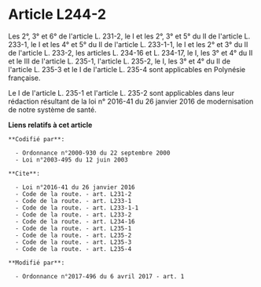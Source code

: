 # Article L244-2

Les 2°, 3° et 6° de l'article L. 231-2, le I et les 2°, 3° et 5° du II de l'article L. 233-1, le I et les 4° et 5° du II de
l'article L. 233-1-1, le I et les 2° et 3° du II de l'article L. 233-2, les articles L. 234-16 et L. 234-17, le I, les 3° et
4° du II et le III de l'article L. 235-1, 
l'article L. 235-2, le I, les 3° et 4° du II de l'article L. 235-3 et le I de l'article L. 235-4 sont applicables en
Polynésie française. 

Le I de l'article L. 235-1 et l'article L. 235-2 sont applicables dans leur rédaction résultant de la loi n° 2016-41 du 26
janvier 2016 de modernisation de notre système de santé.

**Liens relatifs à cet article**

	**Codifié par**:

	  - Ordonnance n°2000-930 du 22 septembre 2000
	  - Loi n°2003-495 du 12 juin 2003

	**Cite**:

	  - Loi n°2016-41 du 26 janvier 2016
	  - Code de la route. - art. L231-2
	  - Code de la route. - art. L233-1
	  - Code de la route. - art. L233-1-1
	  - Code de la route. - art. L233-2
	  - Code de la route. - art. L234-16
	  - Code de la route. - art. L235-1
	  - Code de la route. - art. L235-2
	  - Code de la route. - art. L235-3
	  - Code de la route. - art. L235-4

	**Modifié par**:

	  - Ordonnance n°2017-496 du 6 avril 2017 - art. 1
